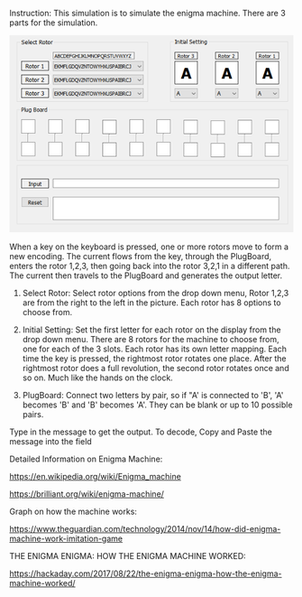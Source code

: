 
Instruction:
This simulation is to simulate the enigma machine. There are 3 parts for the simulation.


 ![GUI](https://github.com/pitchet2/Enigma-Sim/blob/master/GUI.PNG)

When a key on the keyboard is pressed, one or more rotors move to form a new encoding. The current flows from the key, through the PlugBoard, enters the rotor 1,2,3, then going back into the rotor 3,2,1 in a different path. The current then travels to the PlugBoard and generates the output letter. 

1) Select Rotor: Select rotor options from the drop down menu, Rotor 1,2,3 are from the right to the left in the picture. Each rotor has 8 options to choose from.

2) Initial Setting: Set the first letter for each rotor on the display from the drop down menu. There are 8 rotors for the machine to choose from, one for each of the 3 slots. Each rotor has its own letter mapping. Each time the key is pressed, the rightmost rotor rotates one place. After the rightmost rotor does a full revolution, the second rotor rotates once and so on. Much like the hands on the clock. 

3) PlugBoard: Connect two letters by pair, so if "A' is connected to 'B', 'A' becomes 'B' and 'B' becomes 'A'. They can be blank or up to 10 possible pairs. 

Type in the message to get the output. To decode, Copy and Paste the message into the field

Detailed Information on Enigma Machine:

https://en.wikipedia.org/wiki/Enigma_machine

https://brilliant.org/wiki/enigma-machine/

Graph on how the machine works:

https://www.theguardian.com/technology/2014/nov/14/how-did-enigma-machine-work-imitation-game

THE ENIGMA ENIGMA: HOW THE ENIGMA MACHINE WORKED:

https://hackaday.com/2017/08/22/the-enigma-enigma-how-the-enigma-machine-worked/
